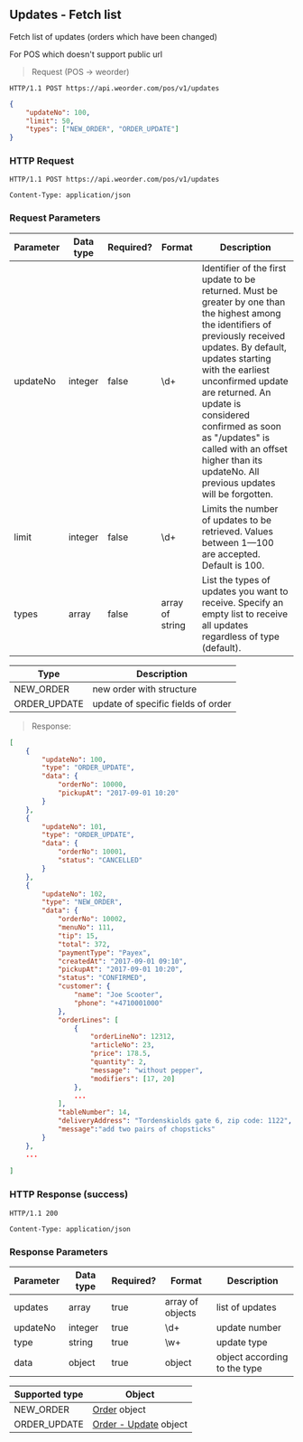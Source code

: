 ## Updates - Fetch list

Fetch list of updates (orders which have been changed)

<aside class="notice">
For POS which doesn't support public url
</aside>

> Request (POS -> weorder)

```
HTTP/1.1 POST https://api.weorder.com/pos/v1/updates
```

```json
{
    "updateNo": 100,
    "limit": 50,
    "types": ["NEW_ORDER", "ORDER_UPDATE"]
}
```

### HTTP Request

`HTTP/1.1 POST https://api.weorder.com/pos/v1/updates`

`Content-Type: application/json`

### Request Parameters

Parameter | Data type | Required? | Format | Description
--------- | --------- | --------- | ------ | -----------
updateNo | integer | false | \d+ | Identifier of the first update to be returned. Must be greater by one than the highest among the identifiers of previously received updates. By default, updates starting with the earliest unconfirmed update are returned. An update is considered confirmed as soon as "/updates" is called with an offset higher than its updateNo. All previous updates will be forgotten.
limit | integer | false | \d+ | Limits the number of updates to be retrieved. Values between 1—100 are accepted. Default is 100.
types | array | false | array of string | List the types of updates you want to receive. Specify an empty list to receive all updates regardless of type (default).

Type      | Description
--------- | ------------
NEW_ORDER | new order with structure
ORDER_UPDATE | update of specific fields of order

> Response:

```json
[
    {
        "updateNo": 100,
        "type": "ORDER_UPDATE",
        "data": {
            "orderNo": 10000,
            "pickupAt": "2017-09-01 10:20"
        }
    },
    {
        "updateNo": 101,
        "type": "ORDER_UPDATE",
        "data": {
            "orderNo": 10001,
            "status": "CANCELLED"
        }
    },        
    {
        "updateNo": 102,
        "type": "NEW_ORDER",
        "data": {
            "orderNo": 10002,
            "menuNo": 111,
            "tip": 15,
            "total": 372,
            "paymentType": "Payex",
            "createdAt": "2017-09-01 09:10",
            "pickupAt": "2017-09-01 10:20",
            "status": "CONFIRMED",
            "customer": {
                "name": "Joe Scooter",
                "phone": "+4710001000"
            },
            "orderLines": [
                {
                    "orderLineNo": 12312,
                    "articleNo": 23,
                    "price": 178.5,
                    "quantity": 2,
                    "message": "without pepper",
                    "modifiers": [17, 20]
                },
                ...
            ],
            "tableNumber": 14,
            "deliveryAddress": "Tordenskiolds gate 6, zip code: 1122",    
            "message":"add two pairs of chopsticks"
        }
    },
    ...
    
]
```

### HTTP Response (success)

`HTTP/1.1 200`

`Content-Type: application/json`

### Response Parameters

Parameter | Data type | Required? | Format | Description
--------- | --------- | --------- | ------ | -----------
updates | array | true | array of objects | list of updates
updateNo | integer | true | \d+ | update number
type | string | true | \w+ | update type
data | object | true | object | object according to the type
 
Supported type | Object
-------------- | ------------
NEW_ORDER | [Order](#order-create-weorder-to-pos) object
ORDER_UPDATE | [Order - Update](#order-update-weorder-to-pos) object
